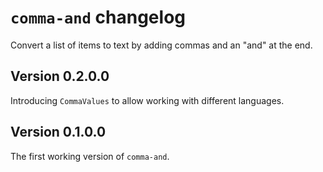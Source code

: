 # `comma-and` changelog

Convert a list of items to text by adding commas and an "and" at the end.

## Version 0.2.0.0

Introducing `CommaValues` to allow working with different languages.

## Version 0.1.0.0

The first working version of `comma-and`.
